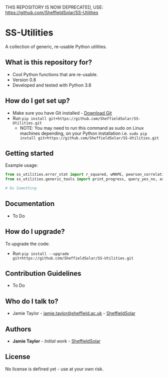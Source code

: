 THIS REPOSITORY IS NOW DEPRECATED, USE: https://github.com/SheffieldSolar/SS-Utilities

# SS-Utilities
A collection of generic, re-usable Python utilities.

## What is this repository for? ##

* Cool Python functions that are re-usable.
* Version 0.8
* Developed and tested with Python 3.8

## How do I get set up? ##

* Make sure you have Git installed - [Download Git](https://git-scm.com/downloads)
* Run `pip install git+https://github.com/SheffieldSolar/SS-Utilities.git`
    - NOTE: You may need to run this command as sudo on Linux machines depending, on your Python installation i.e. `sudo pip install git+https://github.com/SheffieldSolar/SS-Utilities.git`

## Getting started ##

Example usage:
```Python
from ss_utilities.error_stat import r_squared, wMAPE, pearson_correlation
from ss_utilities.generic_tools import print_progress, query_yes_no, ascii_bar_chart

# Do Something
```

## Documentation ##

* To Do

## How do I upgrade? ##

To upgrade the code:
* Run `pip install --upgrade git+https://github.com/SheffieldSolar/SS-Utilities.git`

## Contribution Guidelines ##

* To Do

## Who do I talk to? ##

* Jamie Taylor - [jamie.taylor@sheffield.ac.uk](mailto:jamie.taylor@sheffield.ac.uk "Email Jamie") - [SheffieldSolar](https://github.com/SheffieldSolar)

## Authors ##

* **Jamie Taylor** - *Initial work* - [SheffieldSolar](https://github.com/SheffieldSolar)

## License ##

No license is defined yet - use at your own risk.
